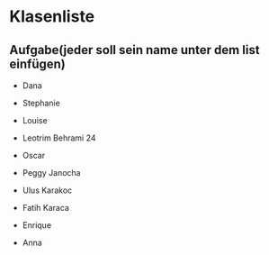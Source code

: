 # Klasenliste

## Aufgabe(jeder soll sein name unter dem list einfügen)

- Dana
- Stephanie
- Louise
- Leotrim Behrami 24
- Oscar
- Peggy Janocha
- Ulus Karakoc
- Fatih Karaca
- Enrique




- Anna

